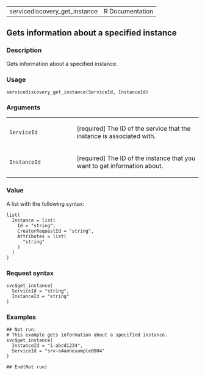 <table style="width: 100%;">
<tbody>
<tr class="odd">
<td>servicediscovery_get_instance</td>
<td style="text-align: right;">R Documentation</td>
</tr>
</tbody>
</table>

## Gets information about a specified instance

### Description

Gets information about a specified instance.

### Usage

    servicediscovery_get_instance(ServiceId, InstanceId)

### Arguments

<table>
<colgroup>
<col style="width: 35%" />
<col style="width: 65%" />
</colgroup>
<tbody>
<tr class="odd">
<td><code
id="servicediscovery_get_instance_:_ServiceId">ServiceId</code></td>
<td><p>[required] The ID of the service that the instance is associated
with.</p></td>
</tr>
<tr class="even">
<td><code
id="servicediscovery_get_instance_:_InstanceId">InstanceId</code></td>
<td><p>[required] The ID of the instance that you want to get
information about.</p></td>
</tr>
</tbody>
</table>

### Value

A list with the following syntax:

    list(
      Instance = list(
        Id = "string",
        CreatorRequestId = "string",
        Attributes = list(
          "string"
        )
      )
    )

### Request syntax

    svc$get_instance(
      ServiceId = "string",
      InstanceId = "string"
    )

### Examples

    ## Not run: 
    # This example gets information about a specified instance.
    svc$get_instance(
      InstanceId = "i-abcd1234",
      ServiceId = "srv-e4anhexample0004"
    )

    ## End(Not run)
